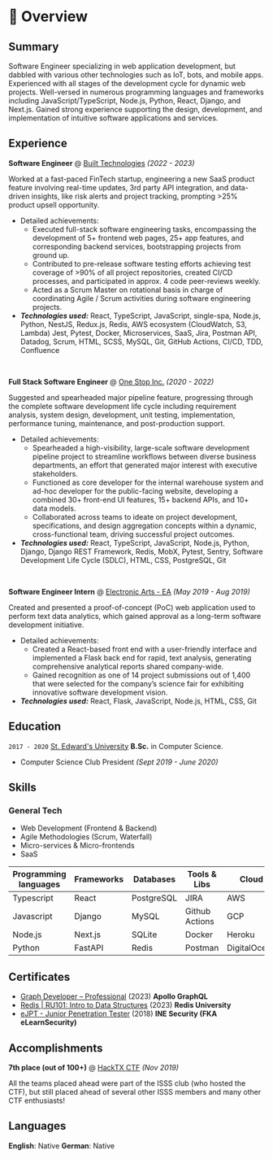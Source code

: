 # 📖 Overview

## Summary

Software Engineer specializing in web application development, but dabbled with various other technologies such as IoT, bots, and mobile apps. Experienced with all stages of the development cycle for dynamic web projects. Well-versed in numerous programming languages and frameworks including JavaScript/TypeScript, Node.js, Python, React, Django, and Next.js. Gained strong experience supporting the design, development, and implementation of intuitive software applications and services.

## Experience

**Software Engineer** @ [Built Technologies](https://getbuilt.com/) _(2022 - 2023)_

Worked at a fast-paced FinTech startup, engineering a new SaaS product feature involving real-time updates, 3rd party API integration, and data-driven insights, like risk alerts and project tracking, prompting >25% product upsell opportunity.

- Detailed achievements:
  - Executed full-stack software engineering tasks, encompassing the development of 5+ frontend web pages, 25+ app features, and corresponding backend services, bootstrapping projects from ground up.
  - Contributed to pre-release software testing efforts achieving test coverage of >90% of all project repositories, created CI/CD processes, and participated in approx. 4 code peer-reviews weekly.
  - Acted as a Scrum Master on rotational basis in charge of coordinating Agile / Scrum activities during software engineering projects.
- _**Technologies used:**_ React, TypeScript, JavaScript, single-spa, Node.js, Python, NestJS, Redux.js, Redis, AWS ecosystem (CloudWatch, S3, Lambda) Jest, Pytest, Docker, Microservices, SaaS, Jira, Postman API, Datadog, Scrum, HTML, SCSS, MySQL, Git, GitHub Actions, CI/CD, TDD, Confluence

&nbsp;

**Full Stack Software Engineer** @ [One Stop Inc.](https://onestopinc.com/) _(2020 - 2022)_

Suggested and spearheaded major pipeline feature, progressing through the complete software development life cycle including requirement analysis, system design, development, unit testing, implementation, performance tuning, maintenance, and post-production support.

- Detailed achievements:
  - Spearheaded a high-visibility, large-scale software development pipeline project to streamline workflows between diverse business departments, an effort that generated major interest with executive stakeholders.
  - Functioned as core developer for the internal warehouse system and ad-hoc developer for the public-facing website, developing a combined 30+ front-end UI features, 15+ backend APIs, and 10+ data models.
  - Collaborated across teams to ideate on project development, specifications, and design aggregation concepts within a dynamic, cross-functional team, driving successful project outcomes.
- _**Technologies used:**_ React, TypeScript, JavaScript, Node.js, Python, Django, Django REST Framework, Redis, MobX, Pytest, Sentry, Software Development Life Cycle (SDLC), HTML, CSS, PostgreSQL, Git

&nbsp;

**Software Engineer Intern** @ [Electronic Arts - EA](https://www.ea.com/) _(May 2019 - Aug 2019)_

Created and presented a proof-of-concept (PoC) web application used to perform text data analytics, which gained approval as a long-term software development initiative.

- Detailed achievements:
  - Created a React-based front end with a user-friendly interface and implemented a Flask back end for rapid, text analysis, generating comprehensive analytical reports shared company-wide.
  - Gained recognition as one of 14 project submissions out of 1,400 that were selected for the company’s science fair for exhibiting innovative software development vision.
- _**Technologies used:**_ React, Flask, JavaScript, Node.js, HTML, CSS, Git

## Education

`2017 - 2020` [St. Edward's University](https://www.stedwards.edu/) **B.Sc.** in Computer Science.

- Computer Science Club President _(Sept 2019 - June 2020)_

## Skills

### General Tech

- Web Development (Frontend & Backend)
- Agile Methodologies (Scrum, Waterfall)
- Micro-services & Micro-frontends
- SaaS

| Programming languages | Frameworks | Databases  | Tools & Libs   | Cloud        |
| --------------------- | ---------- | ---------- | -------------- | ------------ |
| Typescript            | React      | PostgreSQL | JIRA           | AWS          |
| Javascript            | Django     | MySQL      | Github Actions | GCP          |
| Node.js               | Next.js    | SQLite     | Docker         | Heroku       |
| Python                | FastAPI    | Redis      | Postman        | DigitalOcean |

## Certificates

- [Graph Developer – Professional](https://www.apollographql.com/tutorials/certifications/eecca9ff-d061-4c35-a5ec-72f18295f6a9) (2023)
  **Apollo GraphQL**
- [Redis | RU101: Intro to Data Structures](https://university.redis.com/certificates/b97b484104384f398c5f46f35ab318a6) (2023)
  **Redis University**
- [eJPT - Junior Penetration Tester](https://verified.elearnsecurity.com/certificates/c9372b00-794b-4afd-af14-6e8b7f72af48) (2018)
  **INE Security (FKA eLearnSecurity)**

## Accomplishments

**7th place (out of 100+)** @ [HackTX CTF](https://hacktx.com/19/) _(Nov 2019)_

All the teams placed ahead were part of the ISSS club (who hosted the CTF), but still placed ahead of several other ISSS members and many other CTF enthusiasts!

## Languages

**English**: Native
**German**: Native
